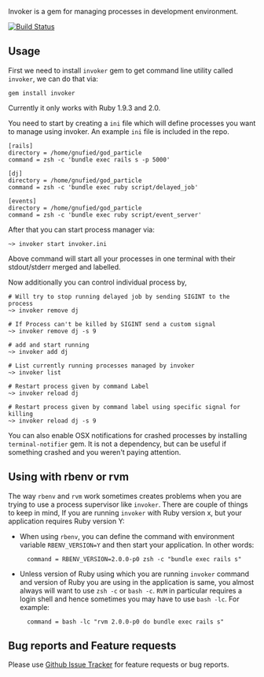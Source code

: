 Invoker is a gem for managing processes in development environment.

[![Build Status](https://travis-ci.org/code-mancers/invoker.png)](https://travis-ci.org/code-mancers/invoker)


## Usage ##

First we need to install `invoker` gem to get command line utility called `invoker`, we can do that via:

    gem install invoker
    
Currently it only works with Ruby 1.9.3 and 2.0.

You need to start by creating a `ini` file which will define processes you want to manage using invoker. An example
`ini` file is included in the repo.

    [rails]
    directory = /home/gnufied/god_particle
    command = zsh -c 'bundle exec rails s -p 5000'
    
    [dj]
    directory = /home/gnufied/god_particle
    command = zsh -c 'bundle exec ruby script/delayed_job'
    
    [events]
    directory = /home/gnufied/god_particle
    command = zsh -c 'bundle exec ruby script/event_server'
    
After that you can start process manager via:

    ~> invoker start invoker.ini
    
Above command will start all your processes in one terminal with their stdout/stderr merged and labelled.

Now additionally you can control individual process by,

    # Will try to stop running delayed job by sending SIGINT to the process
    ~> invoker remove dj

    # If Process can't be killed by SIGINT send a custom signal
    ~> invoker remove dj -s 9

    # add and start running
    ~> invoker add dj
    
    # List currently running processes managed by invoker
    ~> invoker list

    # Restart process given by command Label
    ~> invoker reload dj

    # Restart process given by command label using specific signal for killing
    ~> invoker reload dj -s 9
    
You can also enable OSX notifications for crashed processes by installing `terminal-notifier` gem. It is not a dependency, but can be useful if something crashed and you weren't paying attention.   

## Using with rbenv or rvm ##

The way `rbenv` and `rvm` work sometimes creates problems when you are trying to use a process supervisor like `invoker`. There are couple of things to keep in mind,
If you are running `invoker` with Ruby version x, but your application requires Ruby version Y:

* When using `rbenv`, you can define the command with environment variable `RBENV_VERSION=Y` and then start your application. In other words:
 
        command = RBENV_VERSION=2.0.0-p0 zsh -c "bundle exec rails s"

* Unless version of Ruby using which you are running `invoker` command and version of Ruby you are using in the application is same, you almost always will want to use 
`zsh -c` or `bash -c`. `RVM` in particular requires a login shell and hence sometimes you may have to use `bash -lc`. For example:

        command = bash -lc "rvm 2.0.0-p0 do bundle exec rails s"
    

## Bug reports and Feature requests

Please use [Github Issue Tracker](https://github.com/code-mancers/invoker/issues) for feature requests or bug reports.

